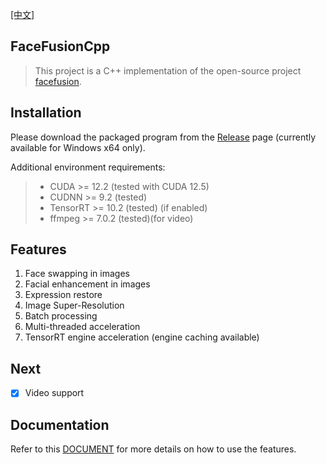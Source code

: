 [[中文]](https://github.com/CodingRookie98/faceFusionCpp/blob/master/README_CN.md)

## FaceFusionCpp

> This project is a C++ implementation of the open-source project [facefusion](https://github.com/facefusion/facefusion).

## Installation

Please download the packaged program from the [Release]() page (currently available for Windows x64 only).

Additional environment requirements:

> - CUDA >= 12.2 (tested with CUDA 12.5)
> - CUDNN >= 9.2 (tested)
> - TensorRT >= 10.2 (tested) (if enabled)
> - ffmpeg >= 7.0.2 (tested)(for video)

## Features

1. Face swapping in images
2. Facial enhancement in images
3. Expression restore
4. Image Super-Resolution
5. Batch processing
6. Multi-threaded acceleration
7. TensorRT engine acceleration (engine caching available)

## Next

- [x] Video support

## Documentation

Refer to this [DOCUMENT](https://github.com/CodingRookie98/faceFusionCpp/blob/master/DOCUMENT.md) for more details on how to use the features.
